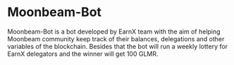 # Moonbeam-Bot
Moonbeam-Bot is a bot developed by EarnX team with the aim of helping Moonbeam community keep track of their balances, delegations and other variables of the blockchain. Besides that the bot will run a weekly lottery for EarnX delegators and the winner will get 100 GLMR. 
